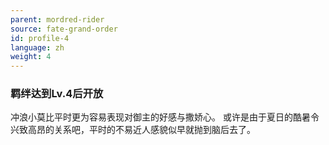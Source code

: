 ```yaml
---
parent: mordred-rider
source: fate-grand-order
id: profile-4
language: zh
weight: 4
---
```


### 羁绊达到Lv.4后开放

冲浪小莫比平时更为容易表现对御主的好感与撒娇心。
或许是由于夏日的酷暑令兴致高昂的关系吧，平时的不易近人感貌似早就抛到脑后去了。
